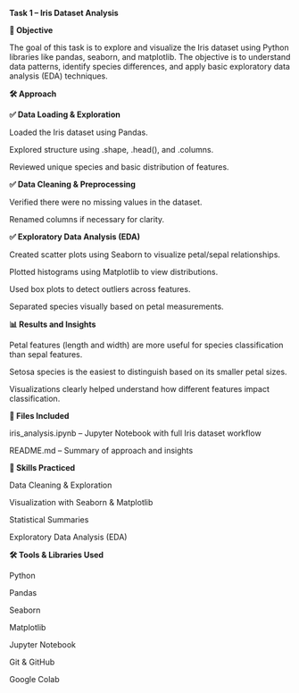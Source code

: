 **Task 1 – Iris Dataset Analysis**

**📌 Objective**

The goal of this task is to explore and visualize the Iris dataset using Python libraries like pandas, seaborn, and matplotlib. The objective is to understand data patterns, identify species differences, and apply basic exploratory data analysis (EDA) techniques.

**🛠️ Approach**

**✅ Data Loading & Exploration**

Loaded the Iris dataset using Pandas.

Explored structure using .shape, .head(), and .columns.

Reviewed unique species and basic distribution of features.

**✅ Data Cleaning & Preprocessing**

Verified there were no missing values in the dataset.

Renamed columns if necessary for clarity.

**✅ Exploratory Data Analysis (EDA)**

Created scatter plots using Seaborn to visualize petal/sepal relationships.

Plotted histograms using Matplotlib to view distributions.

Used box plots to detect outliers across features.

Separated species visually based on petal measurements.

**📊 Results and Insights**

Petal features (length and width) are more useful for species classification than sepal features.

Setosa species is the easiest to distinguish based on its smaller petal sizes.

Visualizations clearly helped understand how different features impact classification.

**📁 Files Included**

iris_analysis.ipynb – Jupyter Notebook with full Iris dataset workflow

README.md – Summary of approach and insights

**🧠 Skills Practiced**

Data Cleaning & Exploration

Visualization with Seaborn & Matplotlib

Statistical Summaries

Exploratory Data Analysis (EDA)

**🛠️ Tools & Libraries Used**

Python

Pandas

Seaborn

Matplotlib

Jupyter Notebook

Git & GitHub

Google Colab
